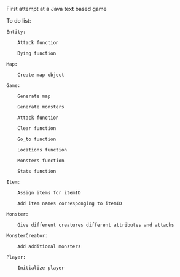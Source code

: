 First attempt at a Java text based game


To do list:

    Entity:

        Attack function

        Dying function

    Map:

        Create map object

    Game:

        Generate map

        Generate monsters

        Attack function

        Clear function

        Go_to function

        Locations function

        Monsters function

        Stats function

    Item:

        Assign items for itemID

        Add item names corresponging to itemID

    Monster:

        Give different creatures different attributes and attacks

    MonsterCreator:

        Add additional monsters

    Player:

        Initialize player
